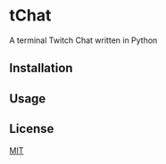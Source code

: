 # tChat
A terminal Twitch Chat written in Python

## Installation
## Usage
## License
[MIT](./LICENSE)
